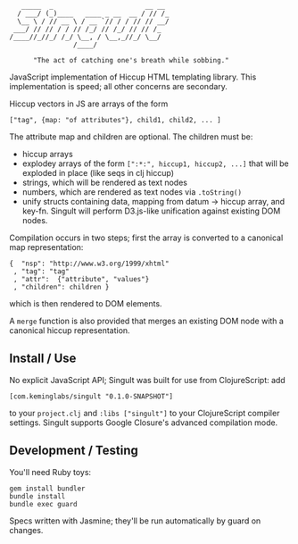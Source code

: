 
       _____  _                       __ __ 
      / ___/ (_)____   ____ _ __  __ / // /_
      \__ \ / // __ \ / __ `// / / // // __/
     ___/ // // / / // /_/ // /_/ // // /_  
    /____//_//_/ /_/ \__, / \__,_//_/ \__/  
                    /____/                  

          "The act of catching one's breath while sobbing."

JavaScript implementation of Hiccup HTML templating library.
This implementation is speed; all other concerns are secondary.

Hiccup vectors in JS are arrays of the form

    ["tag", {map: "of attributes"}, child1, child2, ... ]

The attribute map and children are optional. The children must be:

+ hiccup arrays
+ explodey arrays of the form `[":*:", hiccup1, hiccup2, ...]` that
  will be exploded in place (like seqs in clj hiccup)
+ strings, which will be rendered as text nodes
+ numbers, which are rendered as text nodes via `.toString()`
+ unify structs containing data, mapping from datum -> hiccup
  array, and key-fn. Singult will perform D3.js-like unification
  against existing DOM nodes.

Compilation occurs in two steps; first the array is converted to a
canonical map representation:

    {  "nsp": "http://www.w3.org/1999/xhtml"
     , "tag": "tag"
     , "attr":  {"attribute", "values"}
     , "children": children }

which is then rendered to DOM elements.

A `merge` function is also provided that merges an existing DOM node
with a canonical hiccup representation.


Install / Use
--------------
No explicit JavaScript API; Singult was built for use from
ClojureScript: add

    [com.keminglabs/singult "0.1.0-SNAPSHOT"]

to your `project.clj` and `:libs ["singult"]` to your ClojureScript
compiler settings. Singult supports Google Closure's advanced
compilation mode.

Development / Testing
----------------------
You'll need Ruby toys:

    gem install bundler
    bundle install
    bundle exec guard

Specs written with Jasmine; they'll be run automatically by guard on changes.
